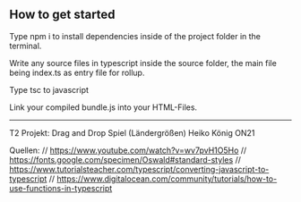 ## How to get started

Type npm i to install dependencies inside of the project folder in the terminal.

Write any source files in typescript inside the source folder, the main file being index.ts as entry file for rollup.

Type tsc to javascript

Link your compiled bundle.js into your HTML-Files.

--------------------------------------------------------------------------------------------------------------------------------------------------
T2 Projekt: Drag and Drop Spiel (Ländergrößen)
Heiko König ON21

Quellen:
// https://www.youtube.com/watch?v=wv7pvH1O5Ho
// https://fonts.google.com/specimen/Oswald#standard-styles
// https://www.tutorialsteacher.com/typescript/converting-javascript-to-typescript
// https://www.digitalocean.com/community/tutorials/how-to-use-functions-in-typescript
